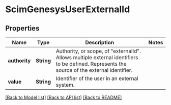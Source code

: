 # ScimGenesysUserExternalId

## Properties

Name | Type | Description | Notes
------------ | ------------- | ------------- | -------------
**authority** | **String** | Authority, or scope, of \"externalId\". Allows multiple external identifiers to be defined. Represents the source of the external identifier. | 
**value** | **String** | Identifier of the user in an external system. | 

[[Back to Model list]](../README.md#documentation-for-models) [[Back to API list]](../README.md#documentation-for-api-endpoints) [[Back to README]](../README.md)


